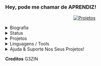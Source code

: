 
### Hey, pode me chamar de APRENDIZ!

<p align="center">
<a href="https://github.com/Code-Building/ImGuiBuilder" target="blank"><img align="center" src="https://img.shields.io/badge/-Code Building (IGB) -f5ab00?style=for-the-badge&labelColor=7CB342" alt="Projetos"/></a>
</p>

<details>
<summary>Biografia</summary>
 
━━━━━━━━━━━━━━━━━━━━━━━━━━━━━━━━━━━━━━━━━━━━━━━━━━━━━━━━━━━
  > Sou o Guilherme Lima Araujo, entrei no mundo da programação com 16 anos mas só me envolvi realmente com 17 estudando c++ voltado a game hacking, mas ultimamente estou focado na comunidade golang

</details> 

<details>
<summary>Status</summary>
  <p style="text-align: center;"align="center"><p style="text-align: center;"align="center"><a href="https://github.com/apr3ndi5"><img align="center" src="https://github-readme-stats.vercel.app/api?username=apr3ndi5&show_icons=true&include_all_commits=true&show_icons=true&theme=tokyonight" alt="Aprendiz stats" /></a></p>
  <p style="text-align: center;"align="center"><a href="https://github.com/apr3ndi5?tab=repositories"><img align="center" src="https://github-readme-stats.vercel.app/api/top-langs/?username=apr3ndi5&layout=compact&show_icons=true&theme=tokyonight" /></a></p>
</details>  

<details>
<summary>Projetos</summary>

 
| Projetos | Tags |
| --- | --- |
| [**Logitech-CVE**](https://github.com/apr3ndi5/Logitech-CVE) | <img src="https://img.shields.io/badge/-GOLang-16bdfa">|
| [**File Binder**](https://github.com/apr3ndi5/File-Binder) | <img src="https://img.shields.io/badge/-GOLang-16bdfa">|

</details>  

<details>
  <summary>Linguagens / Tools</summary>

   ━━━━━━━━━━━━━━━━━━━━━━━━━━━━━━━━━━━━━━━━━━━━━

> - 🧪 | Atualmente faço minhas ferramentas pelo sistema operacional Windows e Linux 

> - 💬 | Entre em contato comigo pelo Discord: APRENDIZ47.CB#4488

<img src="https://komarev.com/ghpvc/?username=apr3ndi5&color=000001" alt="G3" /> </p>

<img src="https://user-images.githubusercontent.com/65877801/111003777-85d28000-8366-11eb-945a-b9a4b88b1059.png" height="25px" width="30px"/> <img src="https://img.shields.io/badge/-GOLang-16bdfa">

</details>

<details>
  <summary>Ajuda & Suporte Nos Seus Projetos!</summary>
  <p align="center"> <img src="https://cdn.discordapp.com/icons/555937281748500504/e515541bb715a2049c969531e94f6f2e.png?size=2048" height="200" width="200" />
  
━━━━━━━━━━━━━━━━━━━━━━━━━━━━━━━━━━━━━━━━━━━━━━━━━━━━━━━━━━━

<p align="center">
<a href="https://codebuilding.org/" target="blank"><img align="center" src="https://img.shields.io/badge/-Code Building-ff0000?style=for-the-badge&labelColor=7CB342" alt="CB"></a>
</p>

 </details>
 

**Creditos** G3ZIN

